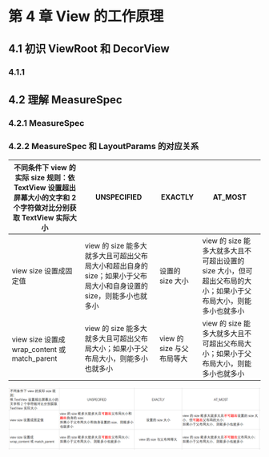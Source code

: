 # 第 4 章 View 的工作原理
## 4.1 初识 ViewRoot 和 DecorView
### 4.1.1
## 4.2 理解 MeasureSpec
### 4.2.1 MeasureSpec
### 4.2.2 MeasureSpec 和 LayoutParams 的对应关系

| 不同条件下 view 的实际 size 规则：依 TextView 设置超出屏幕大小的文字和 2 个字符做对比分别获取 TextView 实际大小 | UNSPECIFIED | EXACTLY | AT_MOST |
|---------------------------------------------------------------------------|--|--|--|
| view size 设置成固定值                                                          | view 的 size 能多大就多大且可超出父布局大小和超出自身的 size；如果小于父布局大小和自身设置的 size，则能多小也就多小 | 设置的 size 大小 | view 的 size 能多大就多大且不可超出设置的 size 大小，但可超出父布局的大小；如果小于父布局大小，则能多小也就多小 |
| view size 设置成 wrap_content 或 match_parent                                 | view 的 size 能多大就多大且可超出父布局大小；如果小于父布局大小，则能多小也就多小 | view 的 size 与父布局等大 | view 的 size 能多大就多大且不可超出父布局大小；如果小于父布局大小，则能多小也就多小 |

![](./images/4_001.png)
